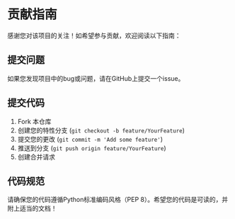 # 贡献指南

感谢您对该项目的关注！如希望参与贡献，欢迎阅读以下指南：

## 提交问题
如果您发现项目中的bug或问题，请在GitHub上提交一个issue。

## 提交代码
1. Fork 本仓库
2. 创建您的特性分支 (`git checkout -b feature/YourFeature`)
3. 提交您的更改 (`git commit -m 'Add some feature'`)
4. 推送到分支 (`git push origin feature/YourFeature`)
5. 创建合并请求

## 代码规范
请确保您的代码遵循Python标准编码风格（PEP 8）。希望您的代码是可读的，并附上适当的文档！

